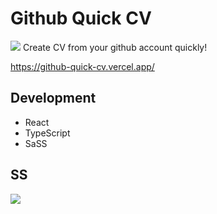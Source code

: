 # Github Quick CV
![](https://user-images.githubusercontent.com/86577022/161242690-295ce840-3b2e-4e27-bfce-52937d98fedc.png)
Create CV from your github account quickly!

https://github-quick-cv.vercel.app/

## Development
- React 
- TypeScript
- SaSS

## SS 

![](https://user-images.githubusercontent.com/86577022/161242685-36f7566f-8d7b-4de4-960d-392590ff9a6a.png)
